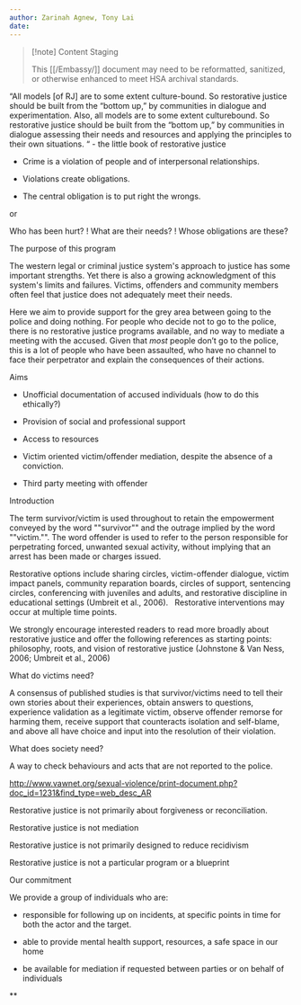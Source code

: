 ```yaml
---
author: Zarinah Agnew, Tony Lai
date:
---
```

> [!note] Content Staging
>
> This [[/Embassy/]] document may need to be reformatted, sanitized, or otherwise enhanced to meet HSA archival standards.

“All models [of RJ] are to some extent culture-bound. So restorative justice should be built from the “bottom up,” by communities in dialogue and experimentation. Also, all models are to some extent culturebound. So restorative justice should be built from the “bottom up,” by communities in dialogue assessing their needs and resources and applying the principles to their own situations. “ - the little book of restorative justice

  

- Crime is a violation of people and of interpersonal relationships.
    
- Violations create obligations.
    
- The central obligation is to put right the wrongs.
    

or

Who has been hurt? ! What are their needs? ! Whose obligations are these?

  

The purpose of this program

The western legal or criminal justice system's approach to justice has some important strengths. Yet there is also a growing acknowledgment of this system's limits and failures. Victims, offenders and community members often feel that justice does not adequately meet their needs.

  

Here we aim to provide support for the grey area between going to the police and doing nothing. For people who decide not to go to the police, there is no restorative justice programs available, and no way to mediate a meeting with the accused. Given that *most* people don’t go to the police, this is a lot of people who have been assaulted, who have no channel to face their perpetrator and explain the consequences of their actions. 

  

Aims

- Unofficial documentation of accused individuals (how to do this ethically?)
    
- Provision of social and professional support
    
- Access to resources
    
- Victim oriented victim/offender mediation, despite the absence of a conviction. 
    
- Third party meeting with offender
    

  

Introduction

The term survivor/victim is used throughout to retain the empowerment conveyed by the word ""survivor"" and the outrage implied by the word ""victim."". The word offender is used to refer to the person responsible for perpetrating forced, unwanted sexual activity, without implying that an arrest has been made or charges issued. 

  

Restorative options include sharing circles, victim-offender dialogue, victim impact panels, community reparation boards, circles of support, sentencing circles, conferencing with juveniles and adults, and restorative discipline in educational settings (Umbreit et al., 2006).   Restorative interventions may occur at multiple time points. 

  

We strongly encourage interested readers to read more broadly about restorative justice and offer the following references as starting points:   philosophy, roots, and vision of restorative justice (Johnstone & Van Ness, 2006; Umbreit et al., 2006) 

  

What do victims need?

A consensus of published studies is that survivor/victims need to tell their own stories about their experiences, obtain answers to questions, experience validation as a legitimate victim, observe offender remorse for harming them, receive support that counteracts isolation and self-blame, and above all have choice and input into the resolution of their violation. 

  

What does society need?

A way to check behaviours and acts that are not reported to the police. 

  

http://www.vawnet.org/sexual-violence/print-document.php?doc_id=1231&find_type=web_desc_AR

  

Restorative justice is not primarily about forgiveness or reconciliation.

Restorative justice is not mediation

Restorative justice is not primarily designed to reduce recidivism

Restorative justice is not a particular program or a blueprint

  
  

Our commitment

We provide a group of individuals who are: 

* responsible for following up on incidents, at specific points in time for both the actor and the target. 

* able to provide mental health support, resources, a safe space in our home

* be available for mediation if requested between parties or on behalf of individuals

  
  
  
  
  
  
**